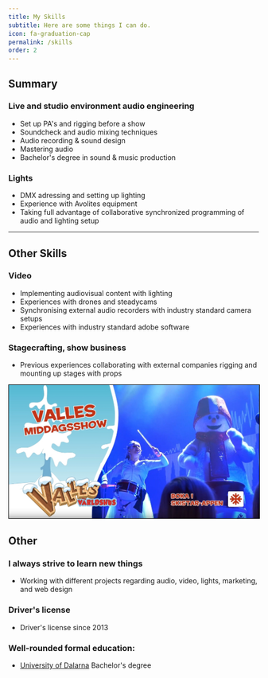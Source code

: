 ```yaml
---
title: My Skills
subtitle: Here are some things I can do.
icon: fa-graduation-cap
permalink: /skills
order: 2
---
```


## Summary 

### Live and studio environment audio engineering
* Set up PA's and rigging before a show
* Soundcheck and audio mixing techniques
* Audio recording & sound design
* Mastering audio 
* Bachelor's degree in sound & music production

### Lights 
* DMX adressing and setting up lighting 
* Experience with Avolites equipment
* Taking full advantage of collaborative synchronized programming of audio and lighting setup

-----------------

## Other Skills

### Video
* Implementing audiovisual content with lighting
* Experiences with drones and steadycams 
* Synchronising external audio recorders with industry standard camera setups 
* Experiences with industry standard adobe software 

### Stagecrafting, show business 
* Previous experiences collaborating with external companies rigging and mounting up stages with props

<img src="assets/images/Middagsshow.jpg" alt="Demo: Command-line Car" style="border: 1px solid black"/>

## Other

### I always strive to learn new things 
* Working with different projects regarding audio, video, lights, marketing, and web design


### Driver's license 
* Driver's license since 2013


### Well-rounded formal education:
* [University of Dalarna](http://www.du.se/en/study-at-du/Program/programme-syllabus/?code=KSMPG) Bachelor's degree
